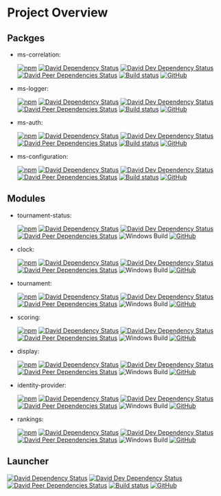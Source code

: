 # Project Overview
## Packges
- ms-correlation:

  [![npm](https://img.shields.io/npm/v/@first-lego-league/ms-correlation.svg)](https://www.npmjs.com/package/@first-lego-league/ms-correlation)
  [![David Dependency Status](https://david-dm.org/FirstLegoLeague/ms-correlation.svg)](https://david-dm.org/FirstLegoLeague/ms-correlation)
  [![David Dev Dependency Status](https://david-dm.org/FirstLegoLeague/ms-correlation/dev-status.svg)](https://david-dm.org/FirstLegoLeague/ms-correlation#info=devDependencies)
  [![David Peer Dependencies Status](https://david-dm.org/FirstLegoLeague/ms-correlation/peer-status.svg)](https://david-dm.org/FirstLegoLeague/ms-correlation?type=peer)
  [![Build status](https://ci.appveyor.com/api/projects/status/65scfycp2uyg83ri/branch/master?svg=true)](https://ci.appveyor.com/project/2roy999/ms-correlation/branch/master)
  [![GitHub](https://img.shields.io/github/license/FirstLegoLeague/ms-correlation.svg)](https://github.com/FirstLegoLeague/ms-correlation/blob/master/LICENSE)

- ms-logger:

  [![npm](https://img.shields.io/npm/v/@first-lego-league/ms-logger.svg)](https://www.npmjs.com/package/@first-lego-league/ms-logger)
  [![David Dependency Status](https://david-dm.org/FirstLegoLeague/ms-logger.svg)](https://david-dm.org/FirstLegoLeague/ms-logger)
  [![David Dev Dependency Status](https://david-dm.org/FirstLegoLeague/ms-logger/dev-status.svg)](https://david-dm.org/FirstLegoLeague/ms-logger#info=devDependencies)
  [![David Peer Dependencies Status](https://david-dm.org/FirstLegoLeague/ms-logger/peer-status.svg)](https://david-dm.org/FirstLegoLeague/ms-logger?type=peer)
  [![Build status](https://ci.appveyor.com/api/projects/status/p7n0tdhplvxd59rd/branch/master?svg=true)](https://ci.appveyor.com/project/2roy999/ms-logger/branch/master)
  [![GitHub](https://img.shields.io/github/license/FirstLegoLeague/ms-logger.svg)](https://github.com/FirstLegoLeague/ms-logger/blob/master/LICENSE)

- ms-auth:

  [![npm](https://img.shields.io/npm/v/@first-lego-league/ms-auth.svg)](https://www.npmjs.com/package/@first-lego-league/ms-auth)
  [![David Dependency Status](https://david-dm.org/FirstLegoLeague/ms-auth.svg)](https://david-dm.org/FirstLegoLeague/ms-auth)
  [![David Dev Dependency Status](https://david-dm.org/FirstLegoLeague/ms-auth/dev-status.svg)](https://david-dm.org/FirstLegoLeague/ms-auth#info=devDependencies)
  [![David Peer Dependencies Status](https://david-dm.org/FirstLegoLeague/ms-auth/peer-status.svg)](https://david-dm.org/FirstLegoLeague/ms-auth?type=peer)
  [![Build status](https://ci.appveyor.com/api/projects/status/hppjrcyredan0xpd/branch/master?svg=true)](https://ci.appveyor.com/project/2roy999/ms-auth/branch/master)
  [![GitHub](https://img.shields.io/github/license/FirstLegoLeague/ms-auth.svg)](https://github.com/FirstLegoLeague/ms-auth/blob/master/LICENSE)

- ms-configuration:

  [![npm](https://img.shields.io/npm/v/@first-lego-league/ms-configuration.svg)](https://www.npmjs.com/package/@first-lego-league/ms-configuration)
  [![David Dependency Status](https://david-dm.org/FirstLegoLeague/ms-configuration.svg)](https://david-dm.org/FirstLegoLeague/ms-configuration)
  [![David Dev Dependency Status](https://david-dm.org/FirstLegoLeague/ms-configuration/dev-status.svg)](https://david-dm.org/FirstLegoLeague/ms-configuration#info=devDependencies)
  [![David Peer Dependencies Status](https://david-dm.org/FirstLegoLeague/ms-configuration/peer-status.svg)](https://david-dm.org/FirstLegoLeague/ms-configuration?type=peer)
  [![Build status](https://ci.appveyor.com/api/projects/status/ec89gr4r94v7haxt/branch/master?svg=true)](https://ci.appveyor.com/project/2roy999/ms-configuration/branch/master)
  [![GitHub](https://img.shields.io/github/license/FirstLegoLeague/ms-configuration.svg)](https://github.com/FirstLegoLeague/ms-configuration/blob/master/LICENSE)

## Modules

- tournament-status:

  [![npm](https://img.shields.io/npm/v/@first-lego-league/tournament-status.svg)](https://www.npmjs.com/package/@first-lego-league/tournament-status)
  [![David Dependency Status](https://david-dm.org/FirstLegoLeague/tournament-status.svg)](https://david-dm.org/FirstLegoLeague/tournament-status)
  [![David Dev Dependency Status](https://david-dm.org/FirstLegoLeague/tournament-status/dev-status.svg)](https://david-dm.org/FirstLegoLeague/tournament-status#info=devDependencies)
  [![David Peer Dependencies Status](https://david-dm.org/FirstLegoLeague/tournament-status/peer-status.svg)](https://david-dm.org/FirstLegoLeague/tournament-status?type=peer)
  ![Windows Build](https://img.shields.io/static/v1.svg?label=build&message=missing&color=red&logo=windows&logoColor=lightgray)
  [![GitHub](https://img.shields.io/github/license/FirstLegoLeague/tournament-status.svg)](https://github.com/FirstLegoLeague/tournament-status/blob/master/LICENSE)

- clock:

  [![npm](https://img.shields.io/npm/v/@first-lego-league/clock.svg)](https://www.npmjs.com/package/@first-lego-league/clock)
  [![David Dependency Status](https://david-dm.org/FirstLegoLeague/clock.svg)](https://david-dm.org/FirstLegoLeague/clock)
  [![David Dev Dependency Status](https://david-dm.org/FirstLegoLeague/clock/dev-status.svg)](https://david-dm.org/FirstLegoLeague/clock#info=devDependencies)
  [![David Peer Dependencies Status](https://david-dm.org/FirstLegoLeague/clock/peer-status.svg)](https://david-dm.org/FirstLegoLeague/clock?type=peer)
  ![Windows Build](https://img.shields.io/static/v1.svg?label=build&message=missing&color=red&logo=windows&logoColor=lightgray)
  [![GitHub](https://img.shields.io/github/license/FirstLegoLeague/clock.svg)](https://github.com/FirstLegoLeague/clock/blob/master/LICENSE)

- tournament:

  [![npm](https://img.shields.io/npm/v/@first-lego-league/tournament.svg)](https://www.npmjs.com/package/@first-lego-league/tournament)
  [![David Dependency Status](https://david-dm.org/FirstLegoLeague/tournament.svg)](https://david-dm.org/FirstLegoLeague/tournament)
  [![David Dev Dependency Status](https://david-dm.org/FirstLegoLeague/tournament/dev-status.svg)](https://david-dm.org/FirstLegoLeague/tournament#info=devDependencies)
  [![David Peer Dependencies Status](https://david-dm.org/FirstLegoLeague/tournament/peer-status.svg)](https://david-dm.org/FirstLegoLeague/tournament?type=peer)
  ![Windows Build](https://img.shields.io/static/v1.svg?label=build&message=missing&color=red&logo=windows&logoColor=lightgray)
  [![GitHub](https://img.shields.io/github/license/FirstLegoLeague/tournament.svg)](https://github.com/FirstLegoLeague/tournament/blob/master/LICENSE)

- scoring:

  [![npm](https://img.shields.io/npm/v/@first-lego-league/scoring.svg)](https://www.npmjs.com/package/@first-lego-league/scoring)
  [![David Dependency Status](https://david-dm.org/FirstLegoLeague/scoring.svg)](https://david-dm.org/FirstLegoLeague/scoring)
  [![David Dev Dependency Status](https://david-dm.org/FirstLegoLeague/scoring/dev-status.svg)](https://david-dm.org/FirstLegoLeague/scoring#info=devDependencies)
  [![David Peer Dependencies Status](https://david-dm.org/FirstLegoLeague/scoring/peer-status.svg)](https://david-dm.org/FirstLegoLeague/scoring?type=peer)
  ![Windows Build](https://img.shields.io/static/v1.svg?label=build&message=missing&color=red&logo=windows&logoColor=lightgray)
  [![GitHub](https://img.shields.io/github/license/FirstLegoLeague/scoring.svg)](https://github.com/FirstLegoLeague/scoring/blob/master/LICENSE)

- display:

  [![npm](https://img.shields.io/npm/v/@first-lego-league/display.svg)](https://www.npmjs.com/package/@first-lego-league/display)
  [![David Dependency Status](https://david-dm.org/FirstLegoLeague/display.svg)](https://david-dm.org/FirstLegoLeague/display)
  [![David Dev Dependency Status](https://david-dm.org/FirstLegoLeague/display/dev-status.svg)](https://david-dm.org/FirstLegoLeague/display#info=devDependencies)
  [![David Peer Dependencies Status](https://david-dm.org/FirstLegoLeague/display/peer-status.svg)](https://david-dm.org/FirstLegoLeague/display?type=peer)
  ![Windows Build](https://img.shields.io/static/v1.svg?label=build&message=missing&color=red&logo=windows&logoColor=lightgray)
  [![GitHub](https://img.shields.io/github/license/FirstLegoLeague/display.svg)](https://github.com/FirstLegoLeague/display/blob/master/LICENSE)

- identity-provider:

  [![npm](https://img.shields.io/npm/v/@first-lego-league/identity-provider.svg)](https://www.npmjs.com/package/@first-lego-league/identity-provider)
  [![David Dependency Status](https://david-dm.org/FirstLegoLeague/identity-provider.svg)](https://david-dm.org/FirstLegoLeague/identity-provider)
  [![David Dev Dependency Status](https://david-dm.org/FirstLegoLeague/identity-provider/dev-status.svg)](https://david-dm.org/FirstLegoLeague/identity-provider#info=devDependencies)
  [![David Peer Dependencies Status](https://david-dm.org/FirstLegoLeague/identity-provider/peer-status.svg)](https://david-dm.org/FirstLegoLeague/identity-provider?type=peer)
  ![Windows Build](https://img.shields.io/static/v1.svg?label=build&message=missing&color=red&logo=windows&logoColor=lightgray)
  [![GitHub](https://img.shields.io/github/license/FirstLegoLeague/identity-provider.svg)](https://github.com/FirstLegoLeague/identity-provider/blob/master/LICENSE)

- rankings:

  [![npm](https://img.shields.io/npm/v/@first-lego-league/rankings.svg)](https://www.npmjs.com/package/@first-lego-league/rankings)
  [![David Dependency Status](https://david-dm.org/FirstLegoLeague/rankings.svg)](https://david-dm.org/FirstLegoLeague/rankings)
  [![David Dev Dependency Status](https://david-dm.org/FirstLegoLeague/rankings/dev-status.svg)](https://david-dm.org/FirstLegoLeague/rankings#info=devDependencies)
  [![David Peer Dependencies Status](https://david-dm.org/FirstLegoLeague/rankings/peer-status.svg)](https://david-dm.org/FirstLegoLeague/rankings?type=peer)
  ![Windows Build](https://img.shields.io/static/v1.svg?label=build&message=missing&color=red&logo=windows&logoColor=lightgray)
  [![GitHub](https://img.shields.io/github/license/FirstLegoLeague/rankings.svg)](https://github.com/FirstLegoLeague/rankings/blob/master/LICENSE)

## Launcher

[![David Dependency Status](https://david-dm.org/FirstLegoLeague/launcher.svg)](https://david-dm.org/FirstLegoLeague/launcher)
[![David Dev Dependency Status](https://david-dm.org/FirstLegoLeague/launcher/dev-status.svg)](https://david-dm.org/FirstLegoLeague/launcher#info=devDependencies)
[![David Peer Dependencies Status](https://david-dm.org/FirstLegoLeague/launcher/peer-status.svg)](https://david-dm.org/FirstLegoLeague/launcher?type=peer)
[![Build status](https://ci.appveyor.com/api/projects/status/0y2bsm8ku11q6vyt/branch/master?svg=true)](https://ci.appveyor.com/project/2roy999/launcher-8a1fe/branch/master)
[![GitHub](https://img.shields.io/github/license/FirstLegoLeague/launcher.svg)](https://github.com/FirstLegoLeague/launcher/blob/master/LICENSE)
